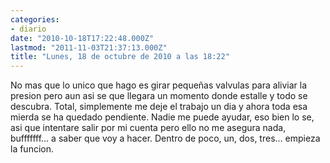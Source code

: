 ```yaml
---
categories:
- diario
date: "2010-10-18T17:22:48.000Z"
lastmod: "2011-11-03T21:37:13.000Z"
title: "Lunes, 18 de octubre de 2010 a las 18:22"
---
```


No mas que lo unico que hago es girar pequeñas valvulas para aliviar la presion pero aun asi se que llegara un momento donde estalle y todo se descubra. Total, simplemente me deje el trabajo un dia y ahora toda esa mierda se ha quedado pendiente. Nadie me puede ayudar, eso bien lo se, asi que intentare salir por mi cuenta pero ello no me asegura nada, bufffffff... a saber que voy a hacer. Dentro de poco, un, dos, tres... empieza la funcion.